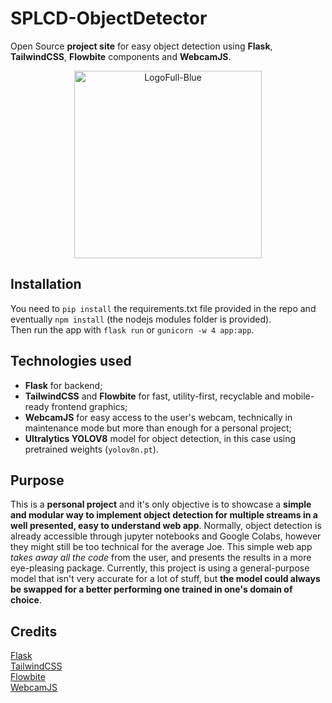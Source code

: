 # SPLCD-ObjectDetector

Open Source **project site** for easy object detection using **Flask**, **TailwindCSS**, **Flowbite** components and **WebcamJS**.

<p align="center">
<img src="https://user-images.githubusercontent.com/104271382/237925682-89be2835-2732-4574-aa30-cdeb7ad6d52f.png" alt="LogoFull-Blue" style="max-width: 100%; width:300px; height:300px;">
</p>

## Installation
You need to `pip install` the requirements.txt file provided in the repo and eventually `npm install` (the nodejs modules folder is provided).  
Then run the app with `flask run` or `gunicorn -w 4 app:app`.

## Technologies used

* **Flask** for backend; 
* **TailwindCSS** and **Flowbite** for fast, utility-first, recyclable and mobile-ready frontend graphics;
* **WebcamJS** for easy access to the user's webcam, technically in maintenance mode but more than enough for a personal project;
* **Ultralytics YOLOV8** model for object detection, in this case using pretrained weights (`yolov8n.pt`).

## Purpose

This is a **personal project** and it's only objective is to showcase a **simple and modular way to implement object detection for multiple streams in a well presented, easy to understand web app**. Normally, object detection is already accessible through jupyter notebooks and Google Colabs, however they might still be too technical for the average Joe. This simple web app _takes away all the code_ from the user, and presents the results in a more eye-pleasing package. Currently, this project is using a general-purpose model that isn't very accurate for a lot of stuff, but **the model could always be swapped for a better performing one trained in one's domain of choice**.

## Credits

[Flask](http://flask.palletsprojects.com/)  
[TailwindCSS](https://tailwindcss.com)  
[Flowbite](https://flowbite.com)  
[WebcamJS](https://github.com/jhuckaby/webcamjs)
